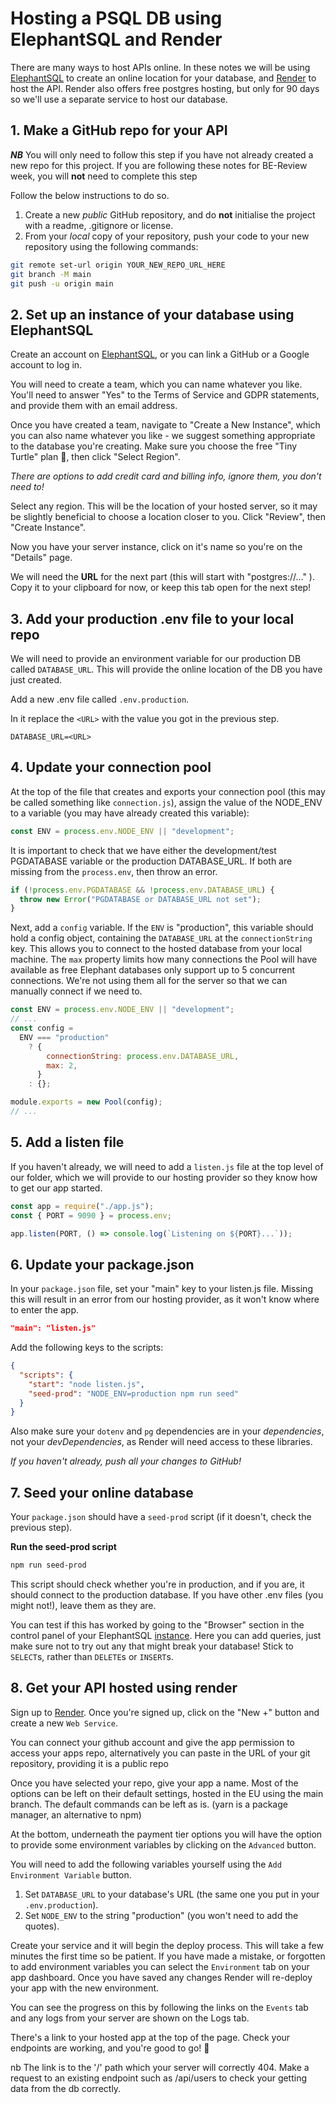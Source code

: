 # Hosting a PSQL DB using ElephantSQL and Render

There are many ways to host APIs online. In these notes we will be using [ElephantSQL](https://www.elephantsql.com/) to create an online location for your database, and [Render](https://render.com/) to host the API. Render also offers free postgres hosting, but only for 90 days so we'll use a separate service to host our database.

## 1. Make a GitHub repo for your API

**_NB_** You will only need to follow this step if you have not already created a new repo for this project. If you are following these notes for BE-Review week, you will **not** need to complete this step

Follow the below instructions to do so.

1. Create a new _public_ GitHub repository, and do **not** initialise the project with a readme, .gitignore or license.
2. From your _local_ copy of your repository, push your code to your new repository using the following commands:

```bash
git remote set-url origin YOUR_NEW_REPO_URL_HERE
git branch -M main
git push -u origin main
```

## 2. Set up an instance of your database using ElephantSQL

Create an account on [ElephantSQL](https://www.elephantsql.com/), or you can link a GitHub or a Google account to log in.

You will need to create a team, which you can name whatever you like. You'll need to answer "Yes" to the Terms of Service and GDPR statements, and provide them with an email address.

Once you have created a team, navigate to "Create a New Instance", which you can also name whatever you like - we suggest something appropriate to the database you're creating. Make sure you choose the free "Tiny Turtle" plan 🐢, then click "Select Region".

_There are options to add credit card and billing info, ignore them, you don't need to!_

Select any region. This will be the location of your hosted server, so it may be slightly beneficial to choose a location closer to you. Click "Review", then "Create Instance".

Now you have your server instance, click on it's name so you're on the "Details" page.

We will need the **URL** for the next part (this will start with "postgres://..." ). Copy it to your clipboard for now, or keep this tab open for the next step!

## 3. Add your production .env file to your local repo

We will need to provide an environment variable for our production DB called `DATABASE_URL`. This will provide the online location of the DB you have just created.

Add a new .env file called `.env.production`.

In it replace the `<URL>` with the value you got in the previous step.

```
DATABASE_URL=<URL>
```

## 4. Update your connection pool

At the top of the file that creates and exports your connection pool (this may be called something like `connection.js`), assign the value of the NODE_ENV to a variable (you may have already created this variable):

```js
const ENV = process.env.NODE_ENV || "development";
```

It is important to check that we have either the development/test PGDATABASE variable or the production DATABASE_URL. If both are missing from the `process.env`, then throw an error.

```js
if (!process.env.PGDATABASE && !process.env.DATABASE_URL) {
  throw new Error("PGDATABASE or DATABASE_URL not set");
}
```

Next, add a `config` variable. If the `ENV` is "production", this variable should hold a config object, containing the `DATABASE_URL` at the `connectionString` key. This allows you to connect to the hosted database from your local machine. The `max` property limits how many connections the Pool will have available as free Elephant databases only support up to 5 concurrent connections. We're not using them all for the server so that we can manually connect if we need to.

```js
const ENV = process.env.NODE_ENV || "development";
// ...
const config =
  ENV === "production"
    ? {
        connectionString: process.env.DATABASE_URL,
        max: 2,
      }
    : {};

module.exports = new Pool(config);
// ...
```

## 5. Add a listen file

If you haven't already, we will need to add a `listen.js` file at the top level of our folder, which we will provide to our hosting provider so they know how to get our app started.

```js
const app = require("./app.js");
const { PORT = 9090 } = process.env;

app.listen(PORT, () => console.log(`Listening on ${PORT}...`));
```

## 6. Update your package.json

In your `package.json` file, set your "main" key to your listen.js file. Missing this will result in an error from our hosting provider, as it won't know where to enter the app.

```json
"main": "listen.js"
```

Add the following keys to the scripts:

```json
{
  "scripts": {
    "start": "node listen.js",
    "seed-prod": "NODE_ENV=production npm run seed"
  }
}
```

Also make sure your `dotenv` and `pg` dependencies are in your _dependencies_, not your _devDependencies_, as Render will need access to these libraries.

_If you haven't already, push all your changes to GitHub!_

## 7. Seed your online database

Your `package.json` should have a `seed-prod` script (if it doesn't, check the previous step).

**Run the seed-prod script**

```bash
npm run seed-prod
```

This script should check whether you're in production, and if you are, it should connect to the production database. If you have other .env files (you might not!), leave them as they are.

You can test if this has worked by going to the "Browser" section in the control panel of your ElephantSQL [instance](https://customer.elephantsql.com/instance). Here you can add queries, just make sure not to try out any that might break your database! Stick to `SELECT`s, rather than `DELETE`s or `INSERT`s.

## 8. Get your API hosted using render

Sign up to [Render](https://render.com/). Once you're signed up, click on the "New +" button and create a new `Web Service`.

You can connect your github account and give the app permission to access your apps repo, alternatively you can paste in the URL of your git repository, providing it is a public repo

Once you have selected your repo, give your app a name. Most of the options can be left on their default settings, hosted in the EU using the main branch. The default commands can be left as is. (yarn is a package manager, an alternative to npm)

At the bottom, underneath the payment tier options you will have the option to provide some environment variables by clicking on the `Advanced` button.

You will need to add the following variables yourself using the `Add Environment Variable` button.

1. Set `DATABASE_URL` to your database's URL (the same one you put in your `.env.production`).
2. Set `NODE_ENV` to the string "production" (you won't need to add the quotes).

Create your service and it will begin the deploy process. This will take a few minutes the first time so be patient. If you have made a mistake, or forgotten to add environment variables you can select the `Environment` tab on your app dashboard. Once you have saved any changes Render will re-deploy your app with the new environment.

You can see the progress on this by following the links on the `Events` tab and any logs from your server are shown on the Logs tab.

There's a link to your hosted app at the top of the page. Check your endpoints are working, and you're good to go! 🎉

nb The link is to the '/' path which your server will correctly 404. Make a request to an existing endpoint such as /api/users to check your getting data from the db correctly.
